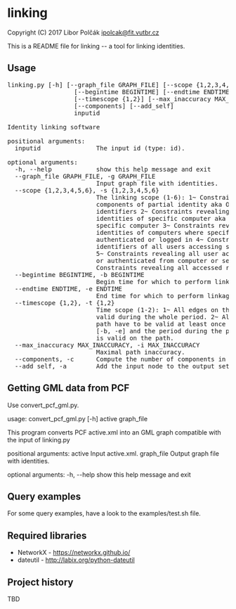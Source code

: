 # linking

Copyright (C) 2017 Libor Polčák <ipolcak@fit.vutbr.cz>

This is a README file for linking -- a tool for linking identities.

Usage
-----

<pre>
linking.py [-h] [--graph_file GRAPH_FILE] [--scope {1,2,3,4,5,6}]
                  [--begintime BEGINTIME] [--endtime ENDTIME]
                  [--timescope {1,2}] [--max_inaccuracy MAX_INACCURACY]
                  [--components] [--add_self]
                  inputid

Identity linking software

positional arguments:
  inputid               The input id (type: id).

optional arguments:
  -h, --help            show this help message and exit
  --graph_file GRAPH_FILE, -g GRAPH_FILE
                        Input graph file with identities.
  --scope {1,2,3,4,5,6}, -s {1,2,3,4,5,6}
                        The linking scope (1-6): 1~ Constraints revealing
                        components of partial identity aka Other corresponding
                        identifiers 2~ Constraints revealing partial
                        identities of specific computer aka Identifiers of a
                        specific computer 3~ Constraints revealing partial
                        identities of computers where specific user
                        authenticated or logged in 4~ Constraints revealing
                        identifiers of all users accessing specific resource
                        5~ Constraints revealing all user accounts logged in
                        or authenticated from computer or set of computers 6~
                        Constraints revealing all accessed resources
  --begintime BEGINTIME, -b BEGINTIME
                        Begin time for which to perform linkage (local TZ).
  --endtime ENDTIME, -e ENDTIME
                        End time for which to perform linkage (local TZ).
  --timescope {1,2}, -t {1,2}
                        Time scope (1-2): 1~ All edges on the path have to be
                        valid during the whole period. 2~ All edges on the
                        path have to be valid at least once during the period
                        [-b, -e] and the period during the previous identifier
                        is valid on the path.
  --max_inaccuracy MAX_INACCURACY, -i MAX_INACCURACY
                        Maximal path inaccuracy.
  --components, -c      Compute the number of components in the graph.
  --add_self, -a        Add the input node to the output set
</pre>



Getting GML data from PCF
-------------------------

Use convert_pcf_gml.py.

usage: convert_pcf_gml.py [-h] active graph_file

This program converts PCF active.xml into an GML graph compatible with the
input of linking.py

positional arguments:
  active      Input active.xml.
  graph_file  Output graph file with identities.

optional arguments:
  -h, --help  show this help message and exit



Query examples
--------------

For some query examples, have a look to the examples/test.sh file.


Required libraries
------------------

 * NetworkX - https://networkx.github.io/
 * dateutil - http://labix.org/python-dateutil


Project history
---------------

TBD
